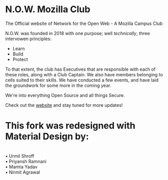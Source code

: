 # N.O.W. Mozilla Club
The Official website of Network for the Open Web - A Mozilla Campus Club

N.O.W. was founded in 2018 with one purpose; well *technically*, three intervowen principles:

- Learn
- Build
- Protect

To that extent, the club has Executives that are responsible with each of these roles, along with a Club Captain. We also have members belonging to cells suited to their skills.
We have conducted a few events, and have laid the groundwork for some more in the coming year.

We're into everything Open Source and all things Secure.

Check out the [website](http://nowmozilla.club) and stay tuned for more updates!

# This fork was redesigned with Material Design by:
<br>• Urmil Shroff<br>• Priyansh Ramnani<br>• Mamta Yadav<br>• Nirmit Agrawal